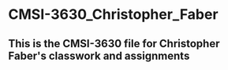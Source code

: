 # CMSI-3630_Christopher_Faber
## This is the CMSI-3630 file for Christopher Faber's classwork and assignments

